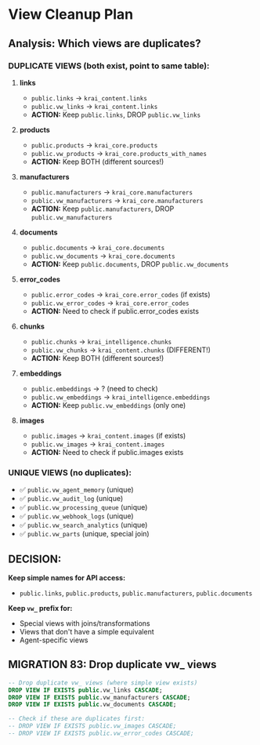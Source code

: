 # View Cleanup Plan

## Analysis: Which views are duplicates?

### DUPLICATE VIEWS (both exist, point to same table):

1. **links**
   - `public.links` → `krai_content.links`
   - `public.vw_links` → `krai_content.links`
   - **ACTION:** Keep `public.links`, DROP `public.vw_links`

2. **products**
   - `public.products` → `krai_core.products`
   - `public.vw_products` → `krai_core.products_with_names`
   - **ACTION:** Keep BOTH (different sources!)

3. **manufacturers**
   - `public.manufacturers` → `krai_core.manufacturers`
   - `public.vw_manufacturers` → `krai_core.manufacturers`
   - **ACTION:** Keep `public.manufacturers`, DROP `public.vw_manufacturers`

4. **documents**
   - `public.documents` → `krai_core.documents`
   - `public.vw_documents` → `krai_core.documents`
   - **ACTION:** Keep `public.documents`, DROP `public.vw_documents`

5. **error_codes**
   - `public.error_codes` → `krai_core.error_codes` (if exists)
   - `public.vw_error_codes` → `krai_core.error_codes`
   - **ACTION:** Need to check if public.error_codes exists

6. **chunks**
   - `public.chunks` → `krai_intelligence.chunks`
   - `public.vw_chunks` → `krai_content.chunks` (DIFFERENT!)
   - **ACTION:** Keep BOTH (different sources!)

7. **embeddings**
   - `public.embeddings` → ? (need to check)
   - `public.vw_embeddings` → `krai_intelligence.embeddings`
   - **ACTION:** Keep `public.vw_embeddings` (only one)

8. **images**
   - `public.images` → `krai_content.images` (if exists)
   - `public.vw_images` → `krai_content.images`
   - **ACTION:** Need to check if public.images exists

### UNIQUE VIEWS (no duplicates):

- ✅ `public.vw_agent_memory` (unique)
- ✅ `public.vw_audit_log` (unique)
- ✅ `public.vw_processing_queue` (unique)
- ✅ `public.vw_webhook_logs` (unique)
- ✅ `public.vw_search_analytics` (unique)
- ✅ `public.vw_parts` (unique, special join)

## DECISION:

**Keep simple names for API access:**
- `public.links`, `public.products`, `public.manufacturers`, `public.documents`

**Keep `vw_` prefix for:**
- Special views with joins/transformations
- Views that don't have a simple equivalent
- Agent-specific views

## MIGRATION 83: Drop duplicate vw_ views

```sql
-- Drop duplicate vw_ views (where simple view exists)
DROP VIEW IF EXISTS public.vw_links CASCADE;
DROP VIEW IF EXISTS public.vw_manufacturers CASCADE;
DROP VIEW IF EXISTS public.vw_documents CASCADE;

-- Check if these are duplicates first:
-- DROP VIEW IF EXISTS public.vw_images CASCADE;
-- DROP VIEW IF EXISTS public.vw_error_codes CASCADE;
```
